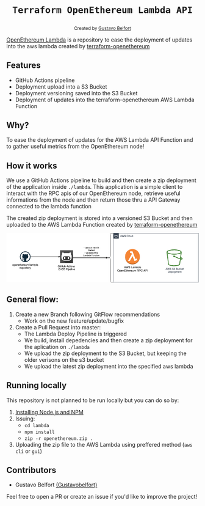 <h1 align="center"><code>Terraform OpenEthereum Lambda API</code></h1>

<div align="center">
  <sub>Created by <a href="https://github.com/Gustavobelfort">Gustavo Belfort</a></sub>
</div>

<a href="#">OpenEthereum Lambda</a> is a repository to ease the deployment of updates into the aws lambda created by <a href="https://github.com/Gustavobelfort/terraform-openethereum">terraform-openethereum</a>

## Features
* GitHub Actions pipeline
* Deployment upload into a S3 Bucket
* Deployment versioning saved into the S3 Bucket
* Deployment of updates into the terraform-openethereum AWS Lambda Function

## Why?

To ease the deployment of updates for the AWS Lambda API Function and to gather useful metrics from the OpenEthereum node!

## How it works

We use a GitHub Actions pipeline to build and then create a zip deployment of the application inside `./lambda`. This application is a simple client to interact with the RPC apis of our OpenEthereum node, retrieve useful informations from the node and then return those thru a API Gateway connected to the lambda function

The created zip deployment is stored into a versioned S3 Bucket and then uploaded to the AWS Lambda Function created by <a href="https://github.com/Gustavobelfort/terraform-openethereum">terraform-openethereum</a>


<p align="center">
<img src="./static/diagram.png" />
</p>

## General flow:

1. Create a new Branch following GitFlow recommendations
    - Work on the new feature/update/bugfix
2. Create a Pull Request into master:
    - The Lambda Deploy Pipeline is triggered
    - We build, install depedencies and then create a zip deployment for the aplication on `./lambda`
    - We upload the zip deployment to the S3 Bucket, but keeping the older verisons on the s3 bucket
    - We upload the latest zip deployment into the specified aws lambda


## Running locally
This repository is not planned to be run locally but you can do so by:

1.  <a href="https://www.npmjs.com/get-npm">Installing Node.js and NPM</a>
2. Issuing:
    - `cd lambda`
    - `npm install`
    - `zip -r openethereum.zip .`
3. Uploading the zip file to the AWS Lambda using preffered method (`aws cli` or `gui`)

## Contributors

- Gustavo Belfort <a href="https://github.com/Gustavobelfort">(Gustavobelfort)</a>

Feel free to open a PR or create an issue if you'd like to improve the project!

